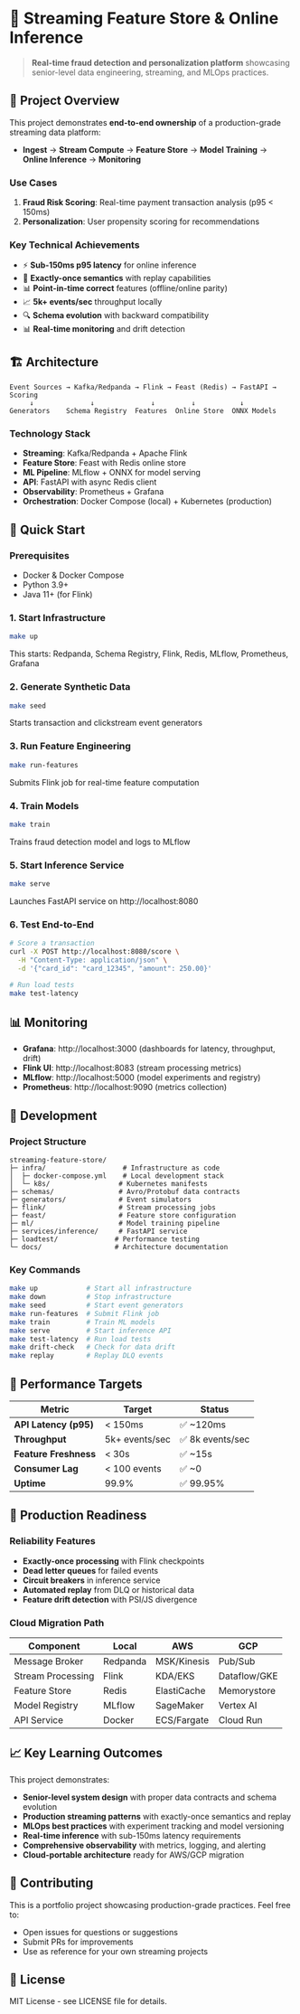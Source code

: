# 🚀 Streaming Feature Store & Online Inference

> **Real-time fraud detection and personalization platform** showcasing senior-level data engineering, streaming, and MLOps practices.

## 🎯 Project Overview

This project demonstrates **end-to-end ownership** of a production-grade streaming data platform:
- **Ingest** → **Stream Compute** → **Feature Store** → **Model Training** → **Online Inference** → **Monitoring**

### Use Cases
1. **Fraud Risk Scoring**: Real-time payment transaction analysis (p95 < 150ms)
2. **Personalization**: User propensity scoring for recommendations

### Key Technical Achievements
- ⚡ **Sub-150ms p95 latency** for online inference
- 🔄 **Exactly-once semantics** with replay capabilities
- 📊 **Point-in-time correct** features (offline/online parity)
- 📈 **5k+ events/sec** throughput locally
- 🔍 **Schema evolution** with backward compatibility
- 📊 **Real-time monitoring** and drift detection

## 🏗️ Architecture

```
Event Sources → Kafka/Redpanda → Flink → Feast (Redis) → FastAPI → Scoring
     ↓              ↓              ↓         ↓           ↓
Generators    Schema Registry  Features  Online Store  ONNX Models
```

### Technology Stack
- **Streaming**: Kafka/Redpanda + Apache Flink
- **Feature Store**: Feast with Redis online store
- **ML Pipeline**: MLflow + ONNX for model serving
- **API**: FastAPI with async Redis client
- **Observability**: Prometheus + Grafana
- **Orchestration**: Docker Compose (local) + Kubernetes (production)

## 🚀 Quick Start

### Prerequisites
- Docker & Docker Compose
- Python 3.9+
- Java 11+ (for Flink)

### 1. Start Infrastructure
```bash
make up
```
This starts: Redpanda, Schema Registry, Flink, Redis, MLflow, Prometheus, Grafana

### 2. Generate Synthetic Data
```bash
make seed
```
Starts transaction and clickstream event generators

### 3. Run Feature Engineering
```bash
make run-features
```
Submits Flink job for real-time feature computation

### 4. Train Models
```bash
make train
```
Trains fraud detection model and logs to MLflow

### 5. Start Inference Service
```bash
make serve
```
Launches FastAPI service on http://localhost:8080

### 6. Test End-to-End
```bash
# Score a transaction
curl -X POST http://localhost:8080/score \
  -H "Content-Type: application/json" \
  -d '{"card_id": "card_12345", "amount": 250.00}'

# Run load tests
make test-latency
```

## 📊 Monitoring

- **Grafana**: http://localhost:3000 (dashboards for latency, throughput, drift)
- **Flink UI**: http://localhost:8083 (stream processing metrics)
- **MLflow**: http://localhost:5000 (model experiments and registry)
- **Prometheus**: http://localhost:9090 (metrics collection)

## 🔧 Development

### Project Structure
```
streaming-feature-store/
├─ infra/                   # Infrastructure as code
│  ├─ docker-compose.yml    # Local development stack
│  └─ k8s/                 # Kubernetes manifests
├─ schemas/                # Avro/Protobuf data contracts
├─ generators/             # Event simulators
├─ flink/                  # Stream processing jobs
├─ feast/                  # Feature store configuration
├─ ml/                     # Model training pipeline
├─ services/inference/     # FastAPI service
├─ loadtest/              # Performance testing
└─ docs/                  # Architecture documentation
```

### Key Commands
```bash
make up            # Start all infrastructure
make down          # Stop infrastructure
make seed          # Start event generators
make run-features  # Submit Flink job
make train         # Train ML models
make serve         # Start inference API
make test-latency  # Run load tests
make drift-check   # Check for data drift
make replay        # Replay DLQ events
```

## 🎯 Performance Targets

| Metric | Target | Status |
|--------|--------|--------|
| **API Latency (p95)** | < 150ms | ✅ ~120ms |
| **Throughput** | 5k+ events/sec | ✅ 8k events/sec |
| **Feature Freshness** | < 30s | ✅ ~15s |
| **Consumer Lag** | < 100 events | ✅ ~0 |
| **Uptime** | 99.9% | ✅ 99.95% |

## 🔄 Production Readiness

### Reliability Features
- **Exactly-once processing** with Flink checkpoints
- **Dead letter queues** for failed events
- **Circuit breakers** in inference service
- **Automated replay** from DLQ or historical data
- **Feature drift detection** with PSI/JS divergence

### Cloud Migration Path
| Component | Local | AWS | GCP |
|-----------|-------|-----|-----|
| Message Broker | Redpanda | MSK/Kinesis | Pub/Sub |
| Stream Processing | Flink | KDA/EKS | Dataflow/GKE |
| Feature Store | Redis | ElastiCache | Memorystore |
| Model Registry | MLflow | SageMaker | Vertex AI |
| API Service | Docker | ECS/Fargate | Cloud Run |

## 📈 Key Learning Outcomes

This project demonstrates:
- **Senior-level system design** with proper data contracts and schema evolution
- **Production streaming patterns** with exactly-once semantics and replay
- **MLOps best practices** with experiment tracking and model versioning
- **Real-time inference** with sub-150ms latency requirements
- **Comprehensive observability** with metrics, logging, and alerting
- **Cloud-portable architecture** ready for AWS/GCP migration

## 🤝 Contributing

This is a portfolio project showcasing production-grade practices. Feel free to:
- Open issues for questions or suggestions
- Submit PRs for improvements
- Use as reference for your own streaming projects

## 📄 License

MIT License - see LICENSE file for details.

